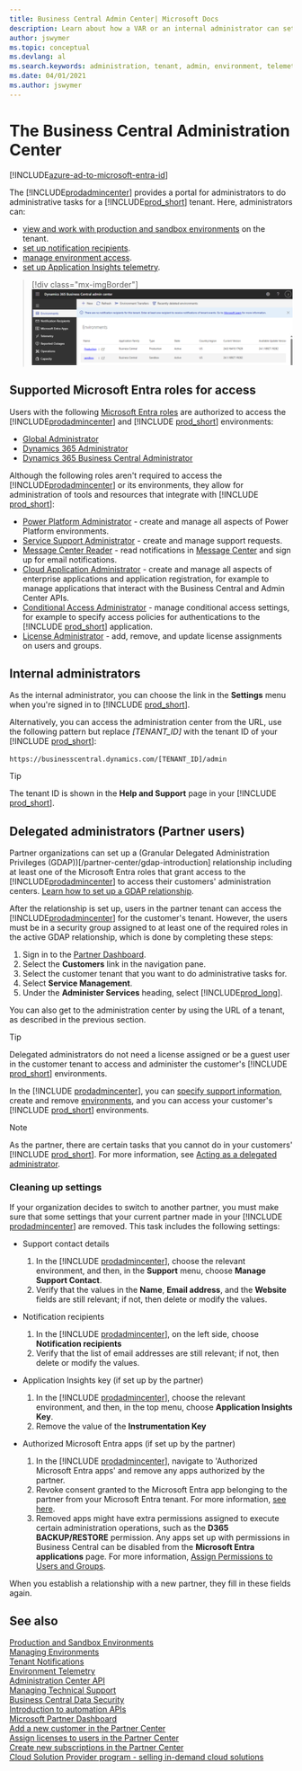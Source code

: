 ```yaml
---
title: Business Central Admin Center| Microsoft Docs
description: Learn about how a VAR or an internal administrator can set update windows and other admin tasks.  
author: jswymer
ms.topic: conceptual
ms.devlang: al
ms.search.keywords: administration, tenant, admin, environment, telemetry
ms.date: 04/01/2021
ms.author: jswymer
---
```

# The Business Central Administration Center

[!INCLUDE[azure-ad-to-microsoft-entra-id](~/../shared-content/shared/azure-ad-to-microsoft-entra-id.md)]

The [!INCLUDE[prodadmincenter](../developer/includes/prodadmincenter.md)] provides a portal for administrators to do administrative tasks for a [!INCLUDE[prod_short](../developer/includes/prod_short.md)] tenant. Here, administrators can:

- [view and work with production and sandbox environments](tenant-admin-center-environments.md) on the tenant.
- [set up notification recipients](tenant-admin-center-notifications.md).
- [manage environment access](tenant-admin-center-manage-access.md).
- [set up Application Insights telemetry](telemetry-enable-application-insights.md).

> [!div class="mx-imgBorder"]
> ![Business Central Admin Center.](../developer/media/admin/business_central_admin_center.png)

## Supported Microsoft Entra roles for access

Users with the following [Microsoft Entra roles](/entra/identity/role-based-access-control/permissions-reference) are authorized to access the [!INCLUDE[prodadmincenter](../developer/includes/prodadmincenter.md)] and [!INCLUDE [prod_short](../developer/includes/prod_short.md)] environments:

- [Global Administrator](/entra/identity/role-based-access-control/permissions-reference#global-administrator)
- [Dynamics 365 Administrator](/entra/identity/role-based-access-control/permissions-reference#dynamics-365-administrator)
- [Dynamics 365 Business Central Administrator](entra/identity/role-based-access-control/permissions-reference#dynamics-365-business-central-administrator)

Although the following roles aren't required to access the [!INCLUDE[prodadmincenter](../developer/includes/prodadmincenter.md)] or its environments, they allow for administration of tools and resources that integrate with [!INCLUDE [prod_short](../developer/includes/prod_short.md)]:

- [Power Platform Administrator](/entra/identity/role-based-access-control/permissions-reference#power-platform-administrator) - create and manage all aspects of Power Platform environments.
- [Service Support Administrator](/entra/identity/role-based-access-control/permissions-reference#service-support-administrator) - create and manage support requests.
- [Message Center Reader](/entra/identity/role-based-access-control/permissions-reference#message-center-reader) - read notifications in [Message Center](/microsoft-365/admin/manage/message-center?view=o365-worldwide) and sign up for email notifications.
- [Cloud Application Administrator](/entra/identity/role-based-access-control/permissions-reference#cloud-application-administrator) - create and manage all aspects of enterprise applications and application registration, for example to manage applications that interact with the Business Central and Admin Center APIs.
- [Conditional Access Administrator](/entra/identity/role-based-access-control/permissions-reference#cloud-application-administrator) - manage conditional access settings, for example to specify access policies for authentications to the [!INCLUDE [prod_short](../developer/includes/prod_short.md)] application.
- [License Administrator](/entra/identity/role-based-access-control/permissions-reference#license-administrator) - add, remove, and update license assignments on users and groups.

## Internal administrators

As the internal administrator, you can choose the link in the **Settings** menu when you're signed in to [!INCLUDE [prod_short](../developer/includes/prod_short.md)].  

Alternatively, you can access the administration center from the URL, use the following pattern but replace *[TENANT_ID]* with the tenant ID of your [!INCLUDE [prod_short](../developer/includes/prod_short.md)]:

`https://businesscentral.dynamics.com/[TENANT_ID]/admin`

> [!TIP]
> The tenant ID is shown in the **Help and Support** page in your [!INCLUDE [prod_short](../developer/includes/prod_short.md)].  

## Delegated administrators (Partner users)

Partner organizations can set up a (Granular Delegated Administration Privileges (GDAP))[/partner-center/gdap-introduction] relationship including at least one of the Microsoft Entra roles that grant access to the [!INCLUDE[prodadmincenter](../developer/includes/prodadmincenter.md)] to access their customers' administration centers. [Learn how to set up a GDAP relationship](/partner-center/gdap-obtain-admin-permissions-to-manage-customer).

After the relationship is set up, users in the partner tenant can access the [!INCLUDE[prodadmincenter](../developer/includes/prodadmincenter.md)] for the customer's tenant. However, the users must be in a security group assigned to at least one of the required roles in the active GDAP relationship, which is done by completing these steps:

1. Sign in to the [Partner Dashboard](https://partnercenter.microsoft.com/dashboard).
2. Select the **Customers** link in the navigation pane.
3. Select the customer tenant that you want to do administrative tasks for.
4. Select **Service Management**.
5. Under the **Administer Services** heading, select [!INCLUDE[prod_long](../developer/includes/prod_long.md)].

You can also get to the administration center by using the URL of a tenant, as described in the previous section.

> [!TIP]
> Delegated administrators do not need a license assigned or be a guest user in the customer tenant to access and administer the customer's [!INCLUDE [prod_short](../developer/includes/prod_short.md)] environments.

In the [!INCLUDE [prodadmincenter](../developer/includes/prodadmincenter.md)], you can [specify support information](../technical-support.md#configuring-the-support-experience), create and remove [environments](tenant-admin-center-environments.md), and you can access your customer's [!INCLUDE [prod_short](../developer/includes/prod_short.md)] environments.

> [!NOTE]
> As the partner, there are certain tasks that you cannot do in your customers' [!INCLUDE [prod_short](../developer/includes/prod_short.md)]. For more information, see [Acting as a delegated administrator](tenant-administration.md#acting-as-a-delegated-administrator).

### Cleaning up settings

If your organization decides to switch to another partner, you must make sure that some settings that your current partner made in your [!INCLUDE [prodadmincenter](../developer/includes/prodadmincenter.md)] are removed. This task includes the following settings:

- Support contact details

    1. In the [!INCLUDE [prodadmincenter](../developer/includes/prodadmincenter.md)], choose the relevant environment, and then, in the **Support** menu, choose **Manage Support Contact**.
    2. Verify that the values in the **Name**, **Email address**, and the **Website** fields are still relevant; if not, then delete or modify the values.

- Notification recipients

    1. In the [!INCLUDE [prodadmincenter](../developer/includes/prodadmincenter.md)], on the left side, choose **Notification recipients**
    2. Verify that the list of email addresses are still relevant; if not, then delete or modify the values.

- Application Insights key (if set up by the partner)

    1. In the [!INCLUDE [prodadmincenter](../developer/includes/prodadmincenter.md)], choose the relevant environment, and then, in the top menu, choose **Application Insights Key**.
    2. Remove the value of the **Instrumentation Key**

- Authorized Microsoft Entra apps (if set up by the partner)

    1. In the [!INCLUDE [prodadmincenter](../developer/includes/prodadmincenter.md)], navigate to 'Authorized Microsoft Entra apps' and remove any apps authorized by the partner.
    2. Revoke consent granted to the Microsoft Entra app belonging to the partner from your Microsoft Entra tenant. For more information, [see here](/azure/active-directory/manage-apps/manage-application-permissions).
    3. Removed apps might have extra permissions assigned to execute certain administration operations, such as the **D365 BACKUP/RESTORE** permission. Any apps set up with permissions in Business Central can be disabled from the **Microsoft Entra applications** page. For more information, [Assign Permissions to Users and Groups](/dynamics365/business-central/ui-define-granular-permissions).

When you establish a relationship with a new partner, they fill in these fields again.


## See also

[Production and Sandbox Environments](environment-types.md)  
[Managing Environments](tenant-admin-center-environments.md)  
[Tenant Notifications](tenant-admin-center-notifications.md)  
[Environment Telemetry](tenant-admin-center-telemetry.md)  
[Administration Center API](administration-center-api.md)  
[Managing Technical Support](manage-technical-support.md)  
[Business Central Data Security](../security/data-security.md)  
[Introduction to automation APIs](itpro-introduction-to-automation-apis.md)  
[Microsoft Partner Dashboard](https://partnercenter.microsoft.com/dashboard)  
[Add a new customer in the Partner Center](/partner-center/add-a-new-customer)  
[Assign licenses to users in the Partner Center](/partner-center/assign-licenses-to-users)  
[Create new subscriptions in the Partner Center](/partner-center/create-a-new-subscription)  
[Cloud Solution Provider program - selling in-demand cloud solutions](/partner-center/csp-overview)  

